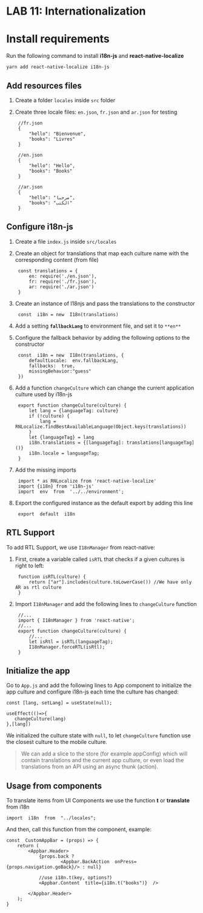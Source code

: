 # LAB 11: Internationalization

# Install requirements

Run the following command to install **i18n-js** and **react-native-localize**

	yarn add react-native-localize i18n-js

## Add resources files

1. Create a folder `locales` inside `src` folder
2. Create three locale files: `en.json`, `fr.json` and `ar.json` for testing
	
		//fr.json
		{
		    "hello": "Bienvenue",
		    "books": "Livres"
		}
		 
		//en.json
		{
		    "hello": "Hello",
		    "books": "Books"
		}
		
		//ar.json
		{
		    "hello": "مرحبا",
		    "books": "الكتب"
		}
		
## Configure i18n-js
1. Create a file `index.js` inside `src/locales`
2. Create an object for translations that map each culture name with the corresponding content (from file)
	
		const translations = {
		    en: require('./en.json'),
		    fr: require('./fr.json'),
		    ar: require('./ar.json')
		} 
3. Create an instance of I18njs  and pass the translations to the constructor

		const  i18n = new  I18n(translations)
4. Add a setting **`fallbackLang`** to environment file, and set it to `**en**`
5. Configure the fallback behavior by adding the following options to the constructor
		
		const  i18n = new  I18n(translations, {
			defaultLocale:  env.fallbackLang,
			fallbacks:  true,
			missingBehavior:"guess"
		})

6. Add a function `changeCulture` which can change the current application culture used by i18n-js

		export function changeCulture(culture) {
		    let lang = {languageTag: culture}
		    if (!culture) { 
		        lang = RNLocalize.findBestAvailableLanguage(Object.keys(translations))  
		    }
		    let {languageTag} = lang
		    i18n.translations = {[languageTag]: translations[languageTag]()}
		    i18n.locale = languageTag; 
		}
7. Add the missing imports
	
		import * as RNLocalize from 'react-native-localize'
		import {i18n} from 'i18n-js'
		import  env  from  '../../environment';

8. Export the configured instance  as the default export by adding this line

		export  default  i18n

## RTL Support
To add RTL Support, we use `I18nManager` from react-native:

1. First, create a variable called `isRTL` that checks if a given cultures is right to left:
	
		function isRTL(culture) {
		    return ["ar"].includes(culture.toLowerCase()) //We have only AR as rtl culture
		}
2. Import `I18nManager` and add the following lines to `changeCulture` function
	
		//...
		import { I18nManager } from 'react-native';
		//...
		export function changeCulture(culture) {
		    //...
		    let isRtl = isRTL(languageTag);
		    I18nManager.forceRTL(isRtl);
		}

## Initialize the app
Go to `App.js` and add the following lines to App component to initialize the app culture and configure i18n-js each time the culture has changed:

	const [lang, setLang] = useState(null);

	useEffect(()=>{
	   changeCulture(lang)  
	},[lang])

We initialized the culture state with `null`, to let `changeCulture` function use the closest culture to the mobile culture.

> We can add a slice to the store (for example appConfig) which will contain translations and the current app culture, or even load the translations from an API using an async thunk (action).

## Usage from components
To translate items from UI Components we use the function **t** or **translate** from  i18n

	import  i18n  from  "../locales";

And then, call this function from the component, example:

 
	const  CustomAppBar = (props) => {
		return (	
			<Appbar.Header>
				{props.back ? 
						<Appbar.BackAction  onPress={props.navigation.goBack}/> : null}
						
		        //use i18n.t(key, options?)
				<Appbar.Content  title={i18n.t("books")}  />
				
			</Appbar.Header>
		);
	}

	



